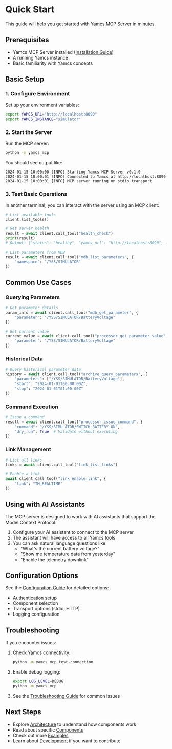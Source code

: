 # Quick Start

This guide will help you get started with Yamcs MCP Server in minutes.

## Prerequisites

- Yamcs MCP Server installed ([Installation Guide](installation.md))
- A running Yamcs instance
- Basic familiarity with Yamcs concepts

## Basic Setup

### 1. Configure Environment

Set up your environment variables:

```bash
export YAMCS_URL="http://localhost:8090"
export YAMCS_INSTANCE="simulator"
```

### 2. Start the Server

Run the MCP server:

```bash
python -m yamcs_mcp
```

You should see output like:

```
2024-01-15 10:00:00 [INFO] Starting Yamcs MCP Server v0.1.0
2024-01-15 10:00:01 [INFO] Connected to Yamcs at http://localhost:8090
2024-01-15 10:00:01 [INFO] MCP server running on stdio transport
```

### 3. Test Basic Operations

In another terminal, you can interact with the server using an MCP client:

```python
# List available tools
client.list_tools()

# Get server health
result = await client.call_tool("health_check")
print(result)
# Output: {"status": "healthy", "yamcs_url": "http://localhost:8090", ...}

# List parameters from MDB
result = await client.call_tool("mdb_list_parameters", {
    "namespace": "/YSS/SIMULATOR"
})
```

## Common Use Cases

### Querying Parameters

```python
# Get parameter details
param_info = await client.call_tool("mdb_get_parameter", {
    "parameter": "/YSS/SIMULATOR/BatteryVoltage"
})

# Get current value
current_value = await client.call_tool("processor_get_parameter_value", {
    "parameter": "/YSS/SIMULATOR/BatteryVoltage"
})
```

### Historical Data

```python
# Query historical parameter data
history = await client.call_tool("archive_query_parameters", {
    "parameters": ["/YSS/SIMULATOR/BatteryVoltage"],
    "start": "2024-01-01T00:00:00Z",
    "stop": "2024-01-01T01:00:00Z"
})
```

### Command Execution

```python
# Issue a command
result = await client.call_tool("processor_issue_command", {
    "command": "/YSS/SIMULATOR/SWITCH_BATTERY_ON",
    "dry_run": True  # Validate without executing
})
```

### Link Management

```python
# List all links
links = await client.call_tool("link_list_links")

# Enable a link
await client.call_tool("link_enable_link", {
    "link": "TM_REALTIME"
})
```

## Using with AI Assistants

The MCP server is designed to work with AI assistants that support the Model Context Protocol:

1. Configure your AI assistant to connect to the MCP server
2. The assistant will have access to all Yamcs tools
3. You can ask natural language questions like:
   - "What's the current battery voltage?"
   - "Show me temperature data from yesterday"
   - "Enable the telemetry downlink"

## Configuration Options

See the [Configuration Guide](configuration.md) for detailed options:

- Authentication setup
- Component selection
- Transport options (stdio, HTTP)
- Logging configuration

## Troubleshooting

If you encounter issues:

1. Check Yamcs connectivity:
   ```bash
   python -m yamcs_mcp test-connection
   ```

2. Enable debug logging:
   ```bash
   export LOG_LEVEL=DEBUG
   python -m yamcs_mcp
   ```

3. See the [Troubleshooting Guide](troubleshooting.md) for common issues

## Next Steps

- Explore [Architecture](architecture.md) to understand how components work
- Read about specific [Components](components/mdb.md)
- Check out more [Examples](examples.md)
- Learn about [Development](development.md) if you want to contribute